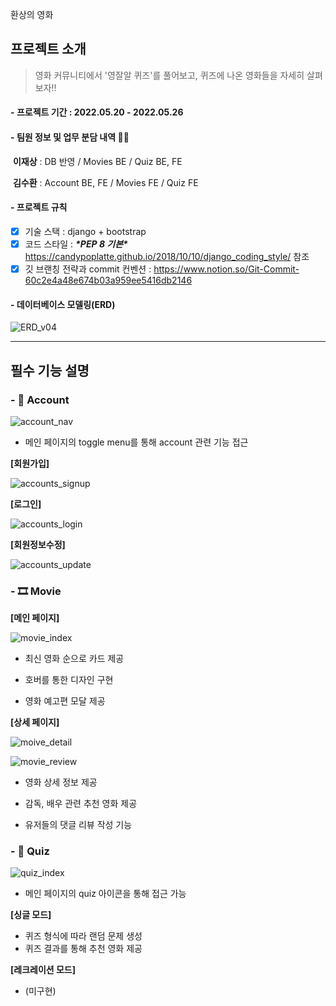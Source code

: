 환상의 영화



## 프로젝트 소개 

> 영화 커뮤니티에서 '영잘알 퀴즈'를 풀어보고, 퀴즈에 나온 영화들을 자세히 살펴보자!!

#### - **프로젝트 기간** : 2022.05.20 - 2022.05.26 

#### - **팀원 정보 및 업무 분담 내역 👨‍👦**

​	**이재상** : DB 반영 / Movies BE / Quiz BE, FE

​	**김수환** : Account BE, FE / Movies FE / Quiz FE

#### - 프로젝트 규칙

- [x] 기술 스택 : django + bootstrap
- [x] 코드 스타일 : ***\*PEP 8 기본\****  https://candypoplatte.github.io/2018/10/10/django_coding_style/ 참조 
- [x] 깃 브랜칭 전략과 commit 컨벤션 : https://www.notion.so/Git-Commit-60c2e4a48e674b03a959ee5416db2146

#### - 데이터베이스 모델링(ERD)

![ERD_v04](documents/ERD/ERD_v04.jpg)



------

## 필수 기능 설명

### - 🧾 Account 

![account_nav](documents/page_img/account_nav.gif)

- 메인 페이지의 toggle menu를 통해 account 관련 기능 접근  



**[회원가입]**

![accounts_signup](documents/page_img/accounts_signup.jpg)

**[로그인]**

![accounts_login](documents/page_img/accounts_login.jpg)

**[회원정보수정]**

![accounts_update](documents/page_img/accounts_update.jpg)



### - 🎞 Movie  

**[메인 페이지]**

![movie_index](documents/page_img/movie_index.gif)

- 최신 영화 순으로 카드 제공
- 호버를 통한 디자인 구현

- 영화 예고편 모달 제공



**[상세 페이지]**

![moive_detail](documents/page_img/moive_detail.gif)

![movie_review](documents/page_img/movie_review.jpg)

- 영화 상세 정보 제공

- 감독, 배우 관련 추천 영화 제공
- 유저들의 댓글 리뷰 작성 기능



### - 📝 Quiz 

![quiz_index](documents/page_img/quiz_index.gif)

- 메인 페이지의 quiz 아이콘을 통해 접근 가능  



**[싱글 모드]**

- 퀴즈 형식에 따라 랜덤 문제 생성
- 퀴즈 결과를 통해 추천 영화 제공



**[레크레이션 모드]**

- (미구현)